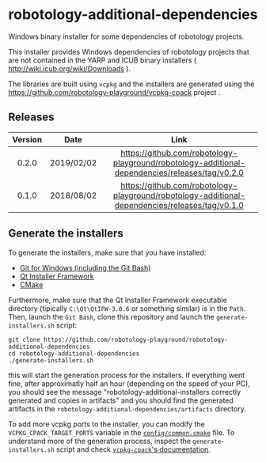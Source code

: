 # robotology-additional-dependencies

Windows binary installer for some dependencies of robotology projects.

This installer provides Windows dependencies of robotology projects that are not contained in the YARP and ICUB binary installers ( http://wiki.icub.org/wiki/Downloads ). 

The libraries are built using `vcpkg` and the installers are generated using the https://github.com/robotology-playground/vcpkg-cpack project .

## Releases 

| Version |  Date  | Link | 
|:-------:|:------:|:----:| 
| 0.2.0   | 2019/02/02 | https://github.com/robotology-playground/robotology-additional-dependencies/releases/tag/v0.2.0 |
| 0.1.0   | 2018/08/02 | https://github.com/robotology-playground/robotology-additional-dependencies/releases/tag/v0.1.0 |


## Generate the installers 

To generate the installers, make sure that you have installed: 
* [Git for Windows (including the Git Bash)](https://gitforwindows.org/) 
* [Qt Installer Framework](http://download.qt.io/official_releases/qt-installer-framework/3.0.6/) 
* [CMake](https://cmake.org/download/) 

Furthermore, make sure that the Qt Installer Framework executable directory (tipically `C:\Qt\QtIFW-3.0.6` or something similar) is in the `Path`.
Then, launch the `Git Bash`, clone this repository and launch the `generate-installers.sh` script:
~~~
git clone https://github.com/robotology-playground/robotology-additional-dependencies
cd robotology-additional-dependencies
./generate-installers.sh
~~~
this will start the generation process for the installers. If everything went fine, after approximatly half an hour (depending on the speed of your PC), you should see the message "robotology-additional-installers correctly generated and copies in artifacts" and you should find the generated artifacts in the `robotology-additional-dependencies/artifacts` directory. 

To add more vcpkg ports to the installer, you can modify the `VCPKG_CPACK_TARGET_PORTS` variable in the [`config/common.cmake`](config/common.cmake) file. To understand more of the generation process, inspect the `generate-installers.sh` script and  check [`vcpkg-cpack`'s documentation](https://github.com/robotology-playground/vcpkg-cpack). 

